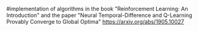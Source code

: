 #implementation of algorithms in the book "Reinforcement Learning: An Introduction" and the paper "Neural Temporal-Difference and Q-Learning Provably Converge to Global Optima"
https://arxiv.org/abs/1905.10027

